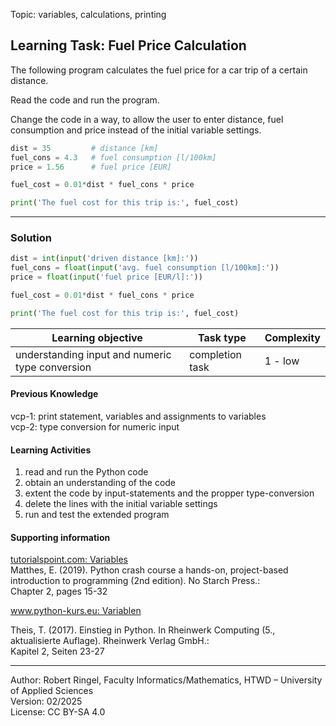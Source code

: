 Topic: variables, calculations, printing  

## Learning Task: Fuel Price Calculation

The following program calculates the fuel price for a car trip of a certain distance.  

Read the code and run the program.

Change the code in a way, to allow the user to enter distance, fuel consumption and price instead of the initial variable settings.


``` python
dist = 35         # distance [km]
fuel_cons = 4.3   # fuel consumption [l/100km]
price = 1.56      # fuel price [EUR]

fuel_cost = 0.01*dist * fuel_cons * price

print('The fuel cost for this trip is:', fuel_cost)
```

---------------------------------------

### Solution

``` python
dist = int(input('driven distance [km]:'))
fuel_cons = float(input('avg. fuel consumption [l/100km]:'))
price = float(input('fuel price [EUR/l]:'))

fuel_cost = 0.01*dist * fuel_cons * price

print('The fuel cost for this trip is:', fuel_cost)
```

| **Learning objective**                         | **Task type**   | **Complexity** |
| ---------------------------------------------- | --------------- | -------------- |
| understanding input and numeric type conversion | completion task | 1 - low  |

#### Previous Knowledge

vcp-1: print statement, variables and assignments to variables  
vcp-2: type conversion for numeric input  
  
#### Learning Activities

1) read and run the Python code
2) obtain an understanding of the code
3) extent the code by input-statements and the propper type-conversion
4) delete the lines with the initial variable settings
5) run and test the extended program

#### Supporting information

[tutorialspoint.com: Variables](https://www.tutorialspoint.com/python/python_variables.htm)  
Matthes, E. (2019). Python crash course a hands-on, project-based introduction to programming (2nd edition). No Starch Press.:  
Chapter 2, pages 15-32

[www.python-kurs.eu: Variablen](https://www.python-kurs.eu/python3_variablen.php)  

Theis, T. (2017). Einstieg in Python. In Rheinwerk Computing (5., aktualisierte Auflage). Rheinwerk Verlag GmbH.:  
Kapitel 2, Seiten 23-27

---------------------------------------

Author: Robert Ringel, Faculty Informatics/Mathematics, HTWD – University of Applied Sciences  
Version: 02/2025  
License: CC BY-SA 4.0

